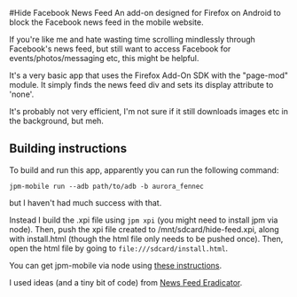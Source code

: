 #Hide Facebook News Feed
An add-on designed for Firefox on Android to block the Facebook news feed in the mobile website.

If you're like me and hate wasting time scrolling mindlessly through Facebook's news feed, but still want to access Facebook for events/photos/messaging etc, this might be helpful.

It's a very basic app that uses the Firefox Add-On SDK with the "page-mod" module. It simply finds the news feed div and sets its display attribute to 'none'. 

It's probably not very efficient, I'm not sure if it still downloads images etc in the background, but meh.

## Building instructions
To build and run this app, apparently you can run the following command:

`jpm-mobile run --adb path/to/adb -b aurora_fennec`

but I haven't had much success with that.

Instead I build the .xpi file using `jpm xpi` (you might need to install jpm via node). Then, push the xpi file created to /mnt/sdcard/hide-feed.xpi, along with install.html (though the html file only needs to be pushed once). Then, open the html file by going to `file:///sdcard/install.html`.

You can get jpm-mobile via node using [these instructions](https://developer.mozilla.org/en-US/Add-ons/SDK/Tools/jpm-mobile).

I used ideas (and a tiny bit of code) from [News Feed Eradicator](https://github.com/jordwest/news-feed-eradicator/).
